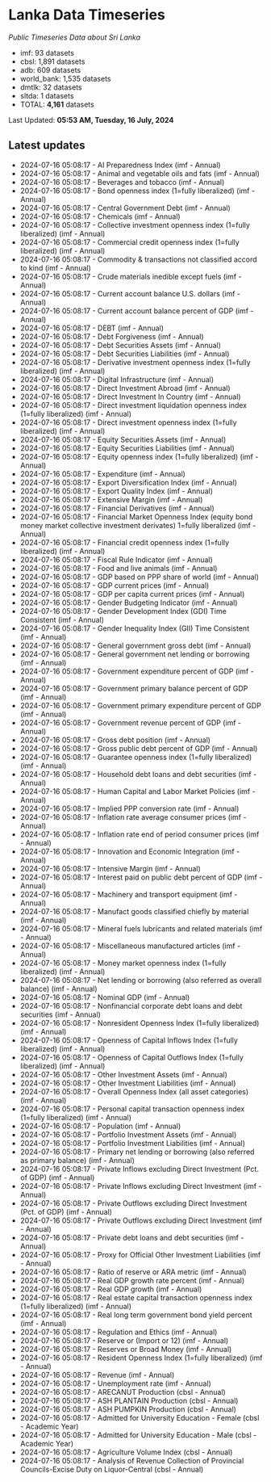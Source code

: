 # Lanka Data Timeseries
*Public Timeseries Data about Sri Lanka*

* imf: 93 datasets
* cbsl: 1,891 datasets
* adb: 609 datasets
* world_bank: 1,535 datasets
* dmtlk: 32 datasets
* sltda: 1 datasets
* TOTAL: **4,161** datasets

Last Updated: **05:53 AM, Tuesday, 16 July, 2024**

## Latest updates

* 2024-07-16 05:08:17 - AI Preparedness Index (imf - Annual)
* 2024-07-16 05:08:17 - Animal and vegetable oils and fats (imf - Annual)
* 2024-07-16 05:08:17 - Beverages and tobacco (imf - Annual)
* 2024-07-16 05:08:17 - Bond openness index (1=fully liberalized) (imf - Annual)
* 2024-07-16 05:08:17 - Central Government Debt (imf - Annual)
* 2024-07-16 05:08:17 - Chemicals (imf - Annual)
* 2024-07-16 05:08:17 - Collective investment openness index (1=fully liberalized) (imf - Annual)
* 2024-07-16 05:08:17 - Commercial credit openness index (1=fully liberalized) (imf - Annual)
* 2024-07-16 05:08:17 - Commodity & transactions not classified accord to kind (imf - Annual)
* 2024-07-16 05:08:17 - Crude materials inedible except fuels (imf - Annual)
* 2024-07-16 05:08:17 - Current account balance U.S. dollars (imf - Annual)
* 2024-07-16 05:08:17 - Current account balance percent of GDP (imf - Annual)
* 2024-07-16 05:08:17 - DEBT (imf - Annual)
* 2024-07-16 05:08:17 - Debt Forgiveness (imf - Annual)
* 2024-07-16 05:08:17 - Debt Securities Assets (imf - Annual)
* 2024-07-16 05:08:17 - Debt Securities Liabilities (imf - Annual)
* 2024-07-16 05:08:17 - Derivative investment openness index (1=fully liberalized) (imf - Annual)
* 2024-07-16 05:08:17 - Digital Infrastructure (imf - Annual)
* 2024-07-16 05:08:17 - Direct Investment Abroad (imf - Annual)
* 2024-07-16 05:08:17 - Direct Investment In Country (imf - Annual)
* 2024-07-16 05:08:17 - Direct investment liquidation openness index (1=fully liberalized) (imf - Annual)
* 2024-07-16 05:08:17 - Direct investment openness index (1=fully liberalized) (imf - Annual)
* 2024-07-16 05:08:17 - Equity Securities Assets (imf - Annual)
* 2024-07-16 05:08:17 - Equity Securities Liabilities (imf - Annual)
* 2024-07-16 05:08:17 - Equity openness index (1=fully liberalized) (imf - Annual)
* 2024-07-16 05:08:17 - Expenditure (imf - Annual)
* 2024-07-16 05:08:17 - Export Diversification Index (imf - Annual)
* 2024-07-16 05:08:17 - Export Quality Index (imf - Annual)
* 2024-07-16 05:08:17 - Extensive Margin (imf - Annual)
* 2024-07-16 05:08:17 - Financial Derivatives (imf - Annual)
* 2024-07-16 05:08:17 - Financial Market Openness Index (equity bond money market collective investment derivates) 1=fully liberalized (imf - Annual)
* 2024-07-16 05:08:17 - Financial credit openness index (1=fully liberalized) (imf - Annual)
* 2024-07-16 05:08:17 - Fiscal Rule Indicator (imf - Annual)
* 2024-07-16 05:08:17 - Food and live animals (imf - Annual)
* 2024-07-16 05:08:17 - GDP based on PPP share of world (imf - Annual)
* 2024-07-16 05:08:17 - GDP current prices (imf - Annual)
* 2024-07-16 05:08:17 - GDP per capita current prices (imf - Annual)
* 2024-07-16 05:08:17 - Gender Budgeting Indicator (imf - Annual)
* 2024-07-16 05:08:17 - Gender Development Index (GDI) Time Consistent (imf - Annual)
* 2024-07-16 05:08:17 - Gender Inequality Index (GII) Time Consistent (imf - Annual)
* 2024-07-16 05:08:17 - General government gross debt (imf - Annual)
* 2024-07-16 05:08:17 - General government net lending or borrowing (imf - Annual)
* 2024-07-16 05:08:17 - Government expenditure percent of GDP (imf - Annual)
* 2024-07-16 05:08:17 - Government primary balance percent of GDP (imf - Annual)
* 2024-07-16 05:08:17 - Government primary expenditure percent of GDP (imf - Annual)
* 2024-07-16 05:08:17 - Government revenue percent of GDP (imf - Annual)
* 2024-07-16 05:08:17 - Gross debt position (imf - Annual)
* 2024-07-16 05:08:17 - Gross public debt percent of GDP (imf - Annual)
* 2024-07-16 05:08:17 - Guarantee openness index (1=fully liberalized) (imf - Annual)
* 2024-07-16 05:08:17 - Household debt loans and debt securities (imf - Annual)
* 2024-07-16 05:08:17 - Human Capital and Labor Market Policies (imf - Annual)
* 2024-07-16 05:08:17 - Implied PPP conversion rate (imf - Annual)
* 2024-07-16 05:08:17 - Inflation rate average consumer prices (imf - Annual)
* 2024-07-16 05:08:17 - Inflation rate end of period consumer prices (imf - Annual)
* 2024-07-16 05:08:17 - Innovation and Economic Integration (imf - Annual)
* 2024-07-16 05:08:17 - Intensive Margin (imf - Annual)
* 2024-07-16 05:08:17 - Interest paid on public debt percent of GDP (imf - Annual)
* 2024-07-16 05:08:17 - Machinery and transport equipment (imf - Annual)
* 2024-07-16 05:08:17 - Manufact goods classified chiefly by material (imf - Annual)
* 2024-07-16 05:08:17 - Mineral fuels lubricants and related materials (imf - Annual)
* 2024-07-16 05:08:17 - Miscellaneous manufactured articles (imf - Annual)
* 2024-07-16 05:08:17 - Money market openness index (1=fully liberalized) (imf - Annual)
* 2024-07-16 05:08:17 - Net lending or borrowing (also referred as overall balance) (imf - Annual)
* 2024-07-16 05:08:17 - Nominal GDP (imf - Annual)
* 2024-07-16 05:08:17 - Nonfinancial corporate debt loans and debt securities (imf - Annual)
* 2024-07-16 05:08:17 - Nonresident Openness Index (1=fully liberalized) (imf - Annual)
* 2024-07-16 05:08:17 - Openness of Capital Inflows Index (1=fully liberalized) (imf - Annual)
* 2024-07-16 05:08:17 - Openness of Capital Outflows Index (1=fully liberalized) (imf - Annual)
* 2024-07-16 05:08:17 - Other Investment Assets (imf - Annual)
* 2024-07-16 05:08:17 - Other Investment Liabilities (imf - Annual)
* 2024-07-16 05:08:17 - Overall Openness Index (all asset categories) (imf - Annual)
* 2024-07-16 05:08:17 - Personal capital transaction openness index (1=fully liberalized) (imf - Annual)
* 2024-07-16 05:08:17 - Population (imf - Annual)
* 2024-07-16 05:08:17 - Portfolio Investment Assets (imf - Annual)
* 2024-07-16 05:08:17 - Portfolio Investment Liabilities (imf - Annual)
* 2024-07-16 05:08:17 - Primary net lending or borrowing (also referred as primary balance) (imf - Annual)
* 2024-07-16 05:08:17 - Private Inflows excluding Direct Investment (Pct. of GDP) (imf - Annual)
* 2024-07-16 05:08:17 - Private Inflows excluding Direct Investment (imf - Annual)
* 2024-07-16 05:08:17 - Private Outflows excluding Direct Investment (Pct. of GDP) (imf - Annual)
* 2024-07-16 05:08:17 - Private Outflows excluding Direct Investment (imf - Annual)
* 2024-07-16 05:08:17 - Private debt loans and debt securities (imf - Annual)
* 2024-07-16 05:08:17 - Proxy for Official Other Investment Liabilities (imf - Annual)
* 2024-07-16 05:08:17 - Ratio of reserve or ARA metric (imf - Annual)
* 2024-07-16 05:08:17 - Real GDP growth rate percent (imf - Annual)
* 2024-07-16 05:08:17 - Real GDP growth (imf - Annual)
* 2024-07-16 05:08:17 - Real estate capital transaction openness index (1=fully liberalized) (imf - Annual)
* 2024-07-16 05:08:17 - Real long term government bond yield percent (imf - Annual)
* 2024-07-16 05:08:17 - Regulation and Ethics (imf - Annual)
* 2024-07-16 05:08:17 - Reserve or (Import or 12) (imf - Annual)
* 2024-07-16 05:08:17 - Reserves or Broad Money (imf - Annual)
* 2024-07-16 05:08:17 - Resident Openness Index (1=fully liberalized) (imf - Annual)
* 2024-07-16 05:08:17 - Revenue (imf - Annual)
* 2024-07-16 05:08:17 - Unemployment rate (imf - Annual)
* 2024-07-16 05:08:17 - ARECANUT Production (cbsl - Annual)
* 2024-07-16 05:08:17 - ASH PLANTAIN Production (cbsl - Annual)
* 2024-07-16 05:08:17 - ASH PUMPKIN Production (cbsl - Annual)
* 2024-07-16 05:08:17 - Admitted for University Education - Female (cbsl - Academic Year)
* 2024-07-16 05:08:17 - Admitted for University Education - Male (cbsl - Academic Year)
* 2024-07-16 05:08:17 - Agriculture Volume Index (cbsl - Annual)
* 2024-07-16 05:08:17 - Analysis of Revenue Collection of Provincial Councils-Excise Duty on Liquor-Central (cbsl - Annual)